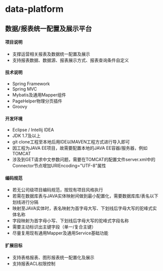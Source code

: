 data-platform
===============

## 数据/报表统一配置及展示平台
#### 项目说明
 * 支撑运营相关报表及数据统一配置及展示
 * 支持报表数据、数据源、报表展示方式、报表查询条件自定义

#### 技术说明
 * Spring Framework
 * Spring MVC
 * Mybatis及通用Mapper组件
 * PageHelper物理分页插件
 * Groovy

#### 开发环境
 * Eclipse / Intellij IDEA
 * JDK 1.7及以上
 * git clone工程至本地后用IDE以MAVEN工程方式进行导入即可
 * 因工程为JAVA EE项目，故需要配置本地的JAVA EE容器/服务器，例如TOMCAT
 * 涉及到GET请求中文参数问题，需要在TOMCAT的配置文件server.xml中的Connector节点增加URIEncoding="UTF-8"属性
 
#### 编码规范
 * 若无公司级项目编码规范，按现有项目风格执行
 * 若需在数据库表与JAVA实体映射间做到最小配置化，需要数据库库/表名以下划线进行分隔
 * 映射至JAVA实体时，表名映射为首字母大写、下划线后字母大写的驼峰式实体名称
 * 字段映射为首字母小写、下划线后字母大写的驼峰式字段名称
 * 需要主动标识出主键字段（单一/复合主键）
 * 尽量复用现有通用Mapper及通用Service基础功能

#### 扩展目标
 * 支持表格报表、图形报表统一配置化及展示
 * 支持报表ACL权限控制
